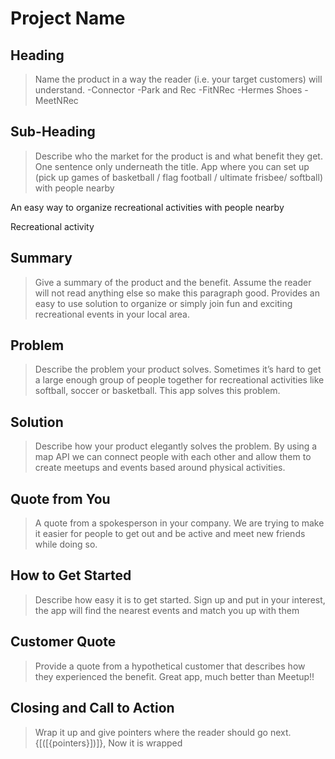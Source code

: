 # Project Name #

<!-- 
> This material was originally posted [here](http://www.quora.com/What-is-Amazons-approach-to-product-development-and-product-management). It is reproduced here for posterities sake.

There is an approach called "working backwards" that is widely used at Amazon. They work backwards from the customer, rather than starting with an idea for a product and trying to bolt customers onto it. While working backwards can be applied to any specific product decision, using this approach is especially important when developing new products or features.

For new initiatives a product manager typically starts by writing an internal press release announcing the finished product. The target audience for the press release is the new/updated product's customers, which can be retail customers or internal users of a tool or technology. Internal press releases are centered around the customer problem, how current solutions (internal or external) fail, and how the new product will blow away existing solutions.

If the benefits listed don't sound very interesting or exciting to customers, then perhaps they're not (and shouldn't be built). Instead, the product manager should keep iterating on the press release until they've come up with benefits that actually sound like benefits. Iterating on a press release is a lot less expensive than iterating on the product itself (and quicker!).

If the press release is more than a page and a half, it is probably too long. Keep it simple. 3-4 sentences for most paragraphs. Cut out the fat. Don't make it into a spec. You can accompany the press release with a FAQ that answers all of the other business or execution questions so the press release can stay focused on what the customer gets. My rule of thumb is that if the press release is hard to write, then the product is probably going to suck. Keep working at it until the outline for each paragraph flows. 

Oh, and I also like to write press-releases in what I call "Oprah-speak" for mainstream consumer products. Imagine you're sitting on Oprah's couch and have just explained the product to her, and then you listen as she explains it to her audience. That's "Oprah-speak", not "Geek-speak".

Once the project moves into development, the press release can be used as a touchstone; a guiding light. The product team can ask themselves, "Are we building what is in the press release?" If they find they're spending time building things that aren't in the press release (overbuilding), they need to ask themselves why. This keeps product development focused on achieving the customer benefits and not building extraneous stuff that takes longer to build, takes resources to maintain, and doesn't provide real customer benefit (at least not enough to warrant inclusion in the press release).
 -->
 ## Heading ##
  > Name the product in a way the reader (i.e. your target customers) will understand.
-Connector
-Park and Rec
-FitNRec
-Hermes Shoes
-MeetNRec
## Sub-Heading ##
  > Describe who the market for the product is and what benefit they get. One sentence only underneath the title.
App where you can set up (pick up games of basketball / flag football / ultimate frisbee/ softball) with people nearby

An easy way to organize recreational activities with people nearby

Recreational activity
## Summary ##
  > Give a summary of the product and the benefit. Assume the reader will not read anything else so make this paragraph good.
Provides an easy to use solution to organize or simply join fun and exciting recreational events in your local area.


## Problem ##
  > Describe the problem your product solves.
Sometimes it’s hard to get a large enough group of people together for recreational activities like softball, soccer or basketball. This app solves this problem.

## Solution ##
  > Describe how your product elegantly solves the problem.
By using a map API we can connect people with each other and allow them to create meetups and events based around physical activities.

## Quote from You ##
  > A quote from a spokesperson in your company.
We are trying to make it easier for people to get out and be active and meet new friends while doing so.


## How to Get Started ##
  > Describe how easy it is to get started.
Sign up and put in your interest, the app will find the nearest events and match you up with them
## Customer Quote ##
  > Provide a quote from a hypothetical customer that describes how they experienced the benefit.
Great app, much better than Meetup!!

## Closing and Call to Action ##
  > Wrap it up and give pointers where the reader should go next.
{[([{pointers}])]}, Now it is wrapped
